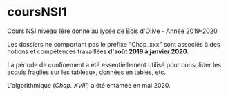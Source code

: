 # coursNSI1
Cours NSI niveau 1ère donné au lycée de Bois d'Olive - Année 2019-2020

Les dossiers ne comportant pas le préfixe "Chap_xxx" sont associés à des notions et compétences travaillées **d'août 2019 à janvier 2020**.

La période de confinement a été essentiellement utilisé pour consolider les acquis fragiles sur les tableaux, données en tables, etc.

L'algorithmique (*Chap. XVIII*) a été entamée en mai 2020.
